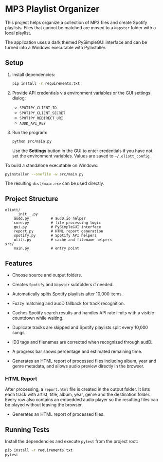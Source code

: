 # MP3 Playlist Organizer

This project helps organize a collection of MP3 files and create Spotify playlists. Files that cannot be matched are moved to a `Napster` folder with a local playlist.

The application uses a dark themed PySimpleGUI interface and can be turned into a Windows executable with PyInstaller.

## Setup

1. Install dependencies:
   ```bash
   pip install -r requirements.txt
   ```
2. Provide API credentials via environment variables or the GUI settings dialog:
   - `SPOTIPY_CLIENT_ID`
   - `SPOTIPY_CLIENT_SECRET`
   - `SPOTIPY_REDIRECT_URI`
   - `AUDD_API_KEY`

3. Run the program:
   ```bash
   python src/main.py
   ```
   Use the **Settings** button in the GUI to enter credentials if you have not
   set the environment variables. Values are saved to `~/.eliott_config`.

To build a standalone executable on Windows:
```bash
pyinstaller --onefile -w src/main.py
```
The resulting `dist/main.exe` can be used directly.

## Project Structure

```
eliott/
    __init__.py
    audd.py          # audD.io helper
    core.py          # file processing logic
    gui.py           # PySimpleGUI interface
    report.py        # HTML report generation
    spotify.py       # Spotify API helpers
    utils.py         # cache and filename helpers
src/
    main.py          # entry point
```

## Features

- Choose source and output folders.
- Creates `Spotify` and `Napster` subfolders if needed.
- Automatically splits Spotify playlists after 10,000 items.
- Fuzzy matching and audD fallback for track recognition.
- Caches Spotify search results and handles API rate limits with a visible
  countdown while waiting.
- Duplicate tracks are skipped and Spotify playlists split every 10,000 songs.
- ID3 tags and filenames are corrected when recognized through audD.
- A progress bar shows percentage and estimated remaining time.

- Generates an HTML report of processed files including album, year and genre
  metadata, and allows audio preview directly in the browser.

### HTML Report

After processing, a `report.html` file is created in the output folder. It lists
each track with artist, title, album, year, genre and the destination folder.
Every row also contains an embedded audio player so the resulting files can be
played without leaving the browser.

- Generates an HTML report of processed files.

## Running Tests

Install the dependencies and execute `pytest` from the project root:

```bash
pip install -r requirements.txt
pytest
```

